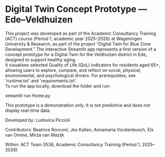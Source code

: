 # Digital Twin Concept Prototype — Ede–Veldhuizen
This project was developed as part of the Academic Consultancy Training (ACT) course (Period 1, academic year 2025–2026) 
at Wageningen University & Research, as part of the project “Digital Twin for Blue Zone Development.”
The interactive Streamlit app represents a first version of a concept prototype for a Digital Twin for the 
Veldhuizen district in Ede, designed to support healthy aging.  
It visualises selected Quality of Life (QoL) indicators for residents aged 65+, allowing users to explore, 
compare, and reflect on social, physical, environmental, and psychological drivers.
For prerequisites, see 'runtime.txt' and 'requirements.txt'.  
To run the app locally, download the folder and run:

streamlit run Home.py

This prototype is a demonstration only.
It is not predictive and does not display real-time data.

Developed by: Ludovica Piccioli

Contributors: Beatrice Ronconi, Jes Kallen, Annamaria Vorstenbosch, Els van Omme, Mirza van Mazijk

Within: ACT Team 3538, Academic Consultancy Training (Period 1, 2025–2026)
